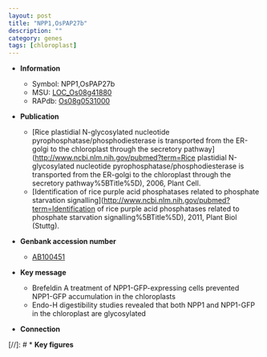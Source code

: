 ```yaml
---
layout: post
title: "NPP1,OsPAP27b"
description: ""
category: genes
tags: [chloroplast]
---
```


* **Information**  
    + Symbol: NPP1,OsPAP27b  
    + MSU: [LOC_Os08g41880](http://rice.uga.edu/cgi-bin/ORF_infopage.cgi?orf=LOC_Os08g41880)  
    + RAPdb: [Os08g0531000](http://rapdb.dna.affrc.go.jp/viewer/gbrowse_details/irgsp1?name=Os08g0531000)  

* **Publication**  
    + [Rice plastidial N-glycosylated nucleotide pyrophosphatase/phosphodiesterase is transported from the ER-golgi to the chloroplast through the secretory pathway](http://www.ncbi.nlm.nih.gov/pubmed?term=Rice plastidial N-glycosylated nucleotide pyrophosphatase/phosphodiesterase is transported from the ER-golgi to the chloroplast through the secretory pathway%5BTitle%5D), 2006, Plant Cell.
    + [Identification of rice purple acid phosphatases related to phosphate starvation signalling](http://www.ncbi.nlm.nih.gov/pubmed?term=Identification of rice purple acid phosphatases related to phosphate starvation signalling%5BTitle%5D), 2011, Plant Biol (Stuttg).

* **Genbank accession number**  
    + [AB100451](http://www.ncbi.nlm.nih.gov/nuccore/AB100451)

* **Key message**  
    + Brefeldin A treatment of NPP1-GFP-expressing cells prevented NPP1-GFP accumulation in the chloroplasts
    + Endo-H digestibility studies revealed that both NPP1 and NPP1-GFP in the chloroplast are glycosylated

* **Connection**  

[//]: # * **Key figures**  



